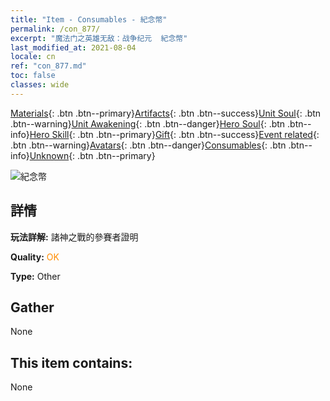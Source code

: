 ```yaml
---
title: "Item - Consumables - 紀念幣"
permalink: /con_877/
excerpt: "魔法门之英雄无敌：战争纪元  紀念幣"
last_modified_at: 2021-08-04
locale: cn
ref: "con_877.md"
toc: false
classes: wide
---
```

 [Materials](/ItemsCN/){: .btn .btn--primary}[Artifacts](/ItemsCN/Artifacts/){: .btn .btn--success}[Unit Soul](/ItemsCN/UnitSoul/){: .btn .btn--warning}[Unit Awakening](/ItemsCN/UnitAwakening/){: .btn .btn--danger}[Hero Soul](/ItemsCN/HeroSoul/){: .btn .btn--info}[Hero Skill](/ItemsCN/HeroSkill/){: .btn .btn--primary}[Gift](/ItemsCN/Gift/){: .btn .btn--success}[Event related](/ItemsCN/Events/){: .btn .btn--warning}[Avatars](/ItemsCN/Avatars/){: .btn .btn--danger}[Consumables](/ItemsCN/Consumables/){: .btn .btn--info}[Unknown](/ItemsCN/Unknown/){: .btn .btn--primary}

 ![紀念幣](/images/t/i_39970.png)

## 詳情
 **玩法詳解:** 諸神之戰的參賽者證明

 **Quality:** <span style="color: #FF8C00">OK</span>

 **Type:** Other

## Gather

  None

## This item contains:

  None

